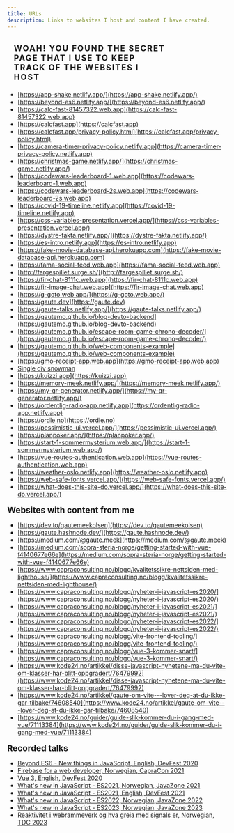 ```yaml
---
title: URLs
description: Links to websites I host and content I have created.
---
```


<main id="urls">

# WOAH! YOU FOUND THE SECRET PAGE THAT I USE TO KEEP TRACK OF THE WEBSITES I HOST

- [https://app-shake.netlify.app/](https://app-shake.netlify.app/)
- [https://beyond-es6.netlify.app/](https://beyond-es6.netlify.app/)
- [https://calc-fast-81457322.web.app](https://calc-fast-81457322.web.app)
- [https://calcfast.app](https://calcfast.app)
- [https://calcfast.app/privacy-policy.html](https://calcfast.app/privacy-policy.html)
- [https://camera-timer-privacy-policy.netlify.app](https://camera-timer-privacy-policy.netlify.app)
- [https://christmas-game.netlify.app/](https://christmas-game.netlify.app/)
- [https://codewars-leaderboard-1.web.app](https://codewars-leaderboard-1.web.app)
- [https://codewars-leaderboard-2s.web.app](https://codewars-leaderboard-2s.web.app)
- [https://covid-19-timeline.netlify.app](https://covid-19-timeline.netlify.app)
- [https://css-variables-presentation.vercel.app/](https://css-variables-presentation.vercel.app/)
- [https://dystre-fakta.netlify.app/](https://dystre-fakta.netlify.app/)
- [https://es-intro.netlify.app](https://es-intro.netlify.app)
- [https://fake-movie-database-api.herokuapp.com](https://fake-movie-database-api.herokuapp.com)
- [https://fama-social-feed.web.app](https://fama-social-feed.web.app)
- [http://fargespillet.surge.sh/](http://fargespillet.surge.sh/)
- [https://fir-chat-8111c.web.app](https://fir-chat-8111c.web.app)
- [https://fir-image-chat.web.app](https://fir-image-chat.web.app)
- [https://g-goto.web.app/](https://g-goto.web.app/)
- [https://gaute.dev](https://gaute.dev)
- [https://gaute-talks.netlify.app/](https://gaute-talks.netlify.app/)
- [https://gautemo.github.io/blog-devto-backend](https://gautemo.github.io/blog-devto-backend)
- [https://gautemo.github.io/escape-room-game-chrono-decoder/](https://gautemo.github.io/escape-room-game-chrono-decoder/)
- [https://gautemo.github.io/web-components-example](https://gautemo.github.io/web-components-example)
- [https://gmo-receipt-app.web.app](https://gmo-receipt-app.web.app)
- [Single div snowman](https://i5nv7.csb.app/)
- [https://kuizzi.app](https://kuizzi.app)
- [https://memory-meek.netlify.app/](https://memory-meek.netlify.app/)
- [https://my-qr-generator.netlify.app/](https://my-qr-generator.netlify.app/)
- [https://ordentlig-radio-app.netlify.app](https://ordentlig-radio-app.netlify.app)
- [https://ordle.no](https://ordle.no)
- [https://pessimistic-ui.vercel.app/](https://pessimistic-ui.vercel.app/)
- [https://planpoker.app/](https://planpoker.app/)
- [https://start-1-sommermysterium.web.app/](https://start-1-sommermysterium.web.app/)
- [https://vue-routes-authentication.web.app](https://vue-routes-authentication.web.app)
- [https://weather-oslo.netlify.app](https://weather-oslo.netlify.app)
- [https://web-safe-fonts.vercel.app/](https://web-safe-fonts.vercel.app/)
- [https://what-does-this-site-do.vercel.app/](https://what-does-this-site-do.vercel.app/)

## Websites with content from me

- [https://dev.to/gautemeekolsen](https://dev.to/gautemeekolsen)
- [https://gaute.hashnode.dev/](https://gaute.hashnode.dev/)
- [https://medium.com/@gaute.meek](https://medium.com/@gaute.meek)
- [https://medium.com/sopra-steria-norge/getting-started-with-vue-f4140677e66e](https://medium.com/sopra-steria-norge/getting-started-with-vue-f4140677e66e)
- [https://www.capraconsulting.no/blogg/kvalitetssikre-nettsiden-med-lighthouse/](https://www.capraconsulting.no/blogg/kvalitetssikre-nettsiden-med-lighthouse/)
- [https://www.capraconsulting.no/blogg/nyheter-i-javascript-es2020/](https://www.capraconsulting.no/blogg/nyheter-i-javascript-es2020/)
- [https://www.capraconsulting.no/blogg/nyheter-i-javascript-es2021/](https://www.capraconsulting.no/blogg/nyheter-i-javascript-es2021/)
- [https://www.capraconsulting.no/blogg/nyheter-i-javascript-es2022/](https://www.capraconsulting.no/blogg/nyheter-i-javascript-es2022/)
- [https://www.capraconsulting.no/blogg/vite-frontend-tooling/](https://www.capraconsulting.no/blogg/vite-frontend-tooling/)
- [https://www.capraconsulting.no/blogg/vue-3-kommer-snart/](https://www.capraconsulting.no/blogg/vue-3-kommer-snart/)
- [https://www.kode24.no/artikkel/disse-javascript-nyhetene-ma-du-vite-om-klasser-har-blitt-oppgradert/76479992](https://www.kode24.no/artikkel/disse-javascript-nyhetene-ma-du-vite-om-klasser-har-blitt-oppgradert/76479992)
- [https://www.kode24.no/artikkel/gaute-om-vite---lover-deg-at-du-ikke-gar-tilbake/74608540](https://www.kode24.no/artikkel/gaute-om-vite---lover-deg-at-du-ikke-gar-tilbake/74608540)
- [https://www.kode24.no/guider/guide-slik-kommer-du-i-gang-med-vue/71113384](https://www.kode24.no/guider/guide-slik-kommer-du-i-gang-med-vue/71113384)

## Recorded talks

- [Beyond ES6 - New things in JavaScript, English, DevFest 2020](https://youtu.be/amSSIK-mQSI?t=10605)
- [Firebase for a web developer, Norwegian, CapraCon 2021](https://www.youtube.com/watch?v=KfhNnRVk3KA&ab_channel=CapraConsulting)
- [Vue 3, English, DevFest 2020](https://youtu.be/amSSIK-mQSI?t=12115)
- [What's new in JavaScript - ES2021, Norwegian, JavaZone 2021](https://vimeo.com/669321152)
- [What's new in JavaScript - ES2021, English, DevFest 2021](https://youtu.be/EwerUS318LQ?t=1060)
- [What's new in JavaScript - ES2022, Norwegian, JavaZone 2022](https://vimeo.com/748031775)
- [What's new in JavaScript - ES2023, Norwegian, JavaZone 2023](https://vimeo.com/861948019)
- [Reaktivitet i webrammeverk og hva greia med signals er, Norwegian, TDC 2023](https://vimeo.com/877133194)

</main>

<style scoped>
h1 {
    max-width: 70%;
    text-transform: uppercase;
    text-decoration: none;
    background: linear-gradient(-45deg,var(--primary),var(--secondary),var(--tertiary));
    padding: 5px 15px;
    font-size: 1.3em;
    letter-spacing: 2px;
    border-radius: 4px;
    margin-bottom: 1rem;
}

h2 {
    margin: 1rem 0 0.5rem 0;
    font-size: 1.2rem;
}
</style>
